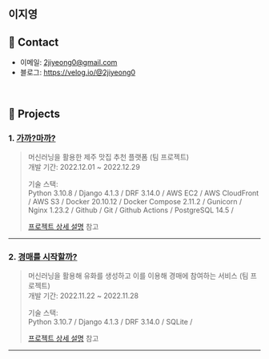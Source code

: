 ## 이지영 

## :pushpin: Contact
- 이메일: 2jiyeong0@gmail.com
- 블로그: https://velog.io/@2jiyeong0

</br>

## :pushpin: Projects
### 1. [가까?마까?](https://github.com/1TEAM12/GaGgaMaGga_BE.git)
>머신러닝을 활용한 제주 맛집 추천 플랫폼 (팀 프로젝트)  
>개발 기간: 2022.12.01 ~ 2022.12.29  
>  
>기술 스택:  
>Python 3.10.8 / Django 4.1.3 / DRF 3.14.0 / AWS EC2 / AWS CloudFront / AWS S3 / Docker 20.10.12 / Docker Compose 2.11.2 / Gunicorn / Nginx 1.23.2 / Github / Git / Github Actions / PostgreSQL 14.5 /   
>  
>[프로젝트 상세 설명]() 참고

---

### 2. [경매를 시작할까?](https://github.com/1TEAM12/Oil_Paint_Auction_Back.git)
>머신러닝을 활용해 유화를 생성하고 이를 이용해 경매에 참여하는 서비스  (팀 프로젝트)  
>개발 기간: 2022.11.22 ~ 2022.11.28  
>  
>기술 스택:  
>Python 3.10.7 / Django 4.1.3 / DRF 3.14.0 / SQLite /
>  
>[프로젝트 상세 설명]() 참고

---
